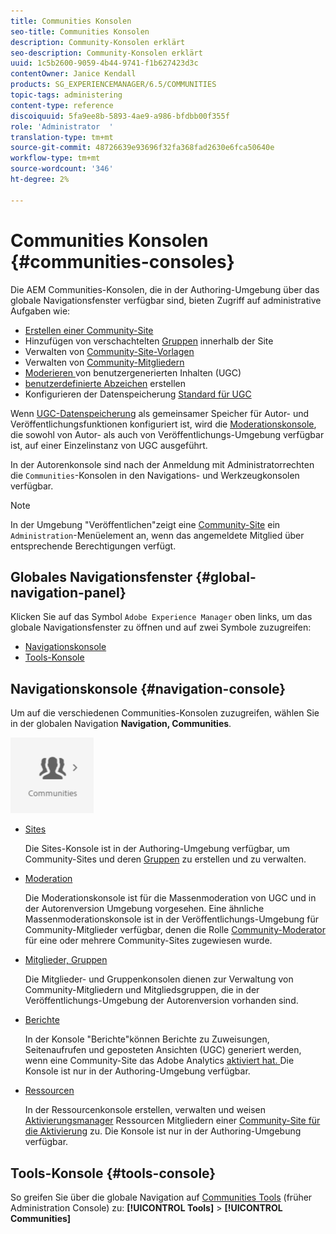 ```yaml
---
title: Communities Konsolen
seo-title: Communities Konsolen
description: Community-Konsolen erklärt
seo-description: Community-Konsolen erklärt
uuid: 1c5b2600-9059-4b44-9741-f1b627423d3c
contentOwner: Janice Kendall
products: SG_EXPERIENCEMANAGER/6.5/COMMUNITIES
topic-tags: administering
content-type: reference
discoiquuid: 5fa9ee8b-5893-4ae9-a986-bfdbb00f355f
role: 'Administrator  '
translation-type: tm+mt
source-git-commit: 48726639e93696f32fa368fad2630e6fca50640e
workflow-type: tm+mt
source-wordcount: '346'
ht-degree: 2%

---
```



# Communities Konsolen {#communities-consoles}

Die AEM Communities-Konsolen, die in der Authoring-Umgebung über das globale Navigationsfenster verfügbar sind, bieten Zugriff auf administrative Aufgaben wie:

* [Erstellen einer Community-Site](sites-console.md)
* Hinzufügen von verschachtelten [Gruppen](groups.md) innerhalb der Site
* Verwalten von [Community-Site-Vorlagen](sites.md)
* Verwalten von [Community-Mitgliedern](members.md)
* [Moderieren ](moderate-ugc.md) von benutzergenerierten Inhalten (UGC)
* [benutzerdefinierte Abzeichen](badges.md) erstellen
* Konfigurieren der Datenspeicherung [Standard für UGC](srp-config.md)

Wenn [UGC-Datenspeicherung](working-with-srp.md) als gemeinsamer Speicher für Autor- und Veröffentlichungsfunktionen konfiguriert ist, wird die [Moderationskonsole](moderation.md), die sowohl von Autor- als auch von Veröffentlichungs-Umgebung verfügbar ist, auf einer Einzelinstanz von UGC ausgeführt.

In der Autorenkonsole sind nach der Anmeldung mit Administratorrechten die `Communities`-Konsolen in den Navigations- und Werkzeugkonsolen verfügbar.

>[!NOTE]
>
>In der Umgebung &quot;Veröffentlichen&quot;zeigt eine [Community-Site](sites-console.md) ein `Administration`-Menüelement an, wenn das angemeldete Mitglied über entsprechende Berechtigungen verfügt.

## Globales Navigationsfenster {#global-navigation-panel}

Klicken Sie auf das Symbol `Adobe Experience Manager` oben links, um das globale Navigationsfenster zu öffnen und auf zwei Symbole zuzugreifen:

* [Navigationskonsole](#navigation-console)
* [Tools-Konsole](tools.md)

## Navigationskonsole {#navigation-console}

Um auf die verschiedenen Communities-Konsolen zuzugreifen, wählen Sie in der globalen Navigation **Navigation, Communities**.

![Communities](assets/communities.png)

* [Sites](sites-console.md)

   Die Sites-Konsole ist in der Authoring-Umgebung verfügbar, um Community-Sites und deren [Gruppen](groups.md) zu erstellen und zu verwalten.

* [Moderation](moderation.md)

   Die Moderationskonsole ist für die Massenmoderation von UGC und in der Autorenversion Umgebung vorgesehen. Eine ähnliche Massenmoderationskonsole ist in der Veröffentlichungs-Umgebung für Community-Mitglieder verfügbar, denen die Rolle [Community-Moderator](users.md#publishenvironmentusersandgroups) für eine oder mehrere Community-Sites zugewiesen wurde.

* [Mitglieder, Gruppen](members.md)

   Die Mitglieder- und Gruppenkonsolen dienen zur Verwaltung von Community-Mitgliedern und Mitgliedsgruppen, die in der Veröffentlichungs-Umgebung der Autorenversion vorhanden sind.

* [Berichte](reports.md)

   In der Konsole &quot;Berichte&quot;können Berichte zu Zuweisungen, Seitenaufrufen und geposteten Ansichten (UGC) generiert werden, wenn eine Community-Site das Adobe Analytics [aktiviert hat. ](sites-console.md#analytics) Die Konsole ist nur in der Authoring-Umgebung verfügbar.

* [Ressourcen](resources.md)

   In der Ressourcenkonsole erstellen, verwalten und weisen [Aktivierungsmanager](enablement.md#communitymanagers) Ressourcen Mitgliedern einer [Community-Site für die Aktivierung](overview.md#enablement-community) zu. Die Konsole ist nur in der Authoring-Umgebung verfügbar.

## Tools-Konsole {#tools-console}

So greifen Sie über die globale Navigation auf [Communities Tools](tools.md) (früher Administration Console) zu: **[!UICONTROL Tools]** > **[!UICONTROL Communities]**
